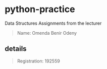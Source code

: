 # python-practice
Data Structures Assignments from the lecturer
> Name: Omenda Benir Odeny
## details
> Registration: 192559
